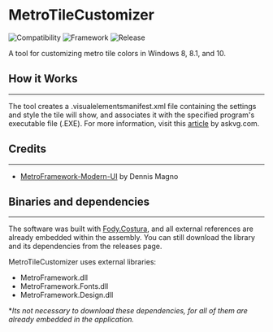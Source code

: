 #  MetroTileCustomizer

![Compatibility](https://img.shields.io/badge/compatibility-Windows_8/8.1/10-brightgreen.svg)
![Framework](https://img.shields.io/badge/framework_version-4.5.2-lightgrey.svg)
![Release](https://img.shields.io/github/release/GerardBalaoro/MetroTileCustomizer.svg)

A tool for customizing metro tile colors in Windows 8, 8.1, and 10.

## How it Works

---------------------------------------------------------------------------------------------

The tool creates a .visualelementsmanifest.xml file containing the settings and style the tile will show, and associates it with the specified program's executable file (.EXE). For more information, visit this [article](http://www.askvg.com/tip-customize-start-screen-tiles-background-color-text-color-and-logo-in-windows-8-1/) by askvg.com.

## Credits
---------------------------------------------------------------------------------------------
- [MetroFramework-Modern-UI](https://github.com/dennismagno/metroframework-modern-ui) by Dennis Magno

## Binaries and dependencies
---------------------------------------------------------------------------------------------
The software was built with [Fody.Costura](https://github.com/Fody/Costura), and all external references are already embedded within the assembly. You can still download the library and its dependencies from the releases page.

MetroTileCustomizer uses external libraries:
* MetroFramework.dll
* MetroFramework.Fonts.dll
* MetroFramework.Design.dll

**Its not necessary to download these dependencies, for all of them are already embedded in the application.*
